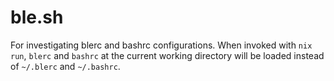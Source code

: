 ble.sh
=====
For investigating blerc and bashrc configurations.
When invoked with `nix run`, `blerc` and `bashrc` at the current working directory will be loaded instead of `~/.blerc` and `~/.bashrc`.
